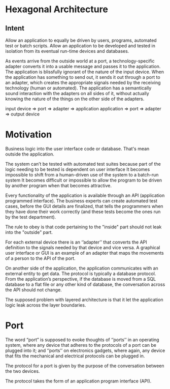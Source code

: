# Hexagonal Architecture

## Intent

Allow an application to equally be driven by users, programs, automated test or batch scripts.
Allow an application to be developed and tested in isolation from its eventual run-time devices and databases.

As events arrive from the outside world at a port, a technology-specific adapter converts it into a usable message and passes it to the application. The application is blissfully ignorant of the nature of the input device. When the application has something to send out, it sends it out through a port to an adapter, which creates the appropriate signals needed by the receiving technology (human or automated). The application has a semantically sound interaction with the adapters on all sides of it, without actually knowing the nature of the things on the other side of the adapters.

input device => port => adapter => application
application => port => adapter => output device

# Motivation

Business logic into the user interface code or database. That's mean outside the application.

The system can’t be tested with automated test suites because part of the logic needing to be tested is dependent on user interface
It becomes impossible to shift from a human-driven use of the system to a batch-run system
It becomes difficult or impossible to allow the program to be driven by another program when that becomes attractive.

Every functionality of the application is available through an API (application programmed interface). The business experts can create automated test cases, before the GUI details are finalized, that tells the programmers when they have done their work correctly (and these tests become the ones run by the test department).

The rule to obey is that code pertaining to the "inside" part should not leak into the "outside" part.

For each external device there is an ‘’adapter’’ that converts the API definition to the signals needed by that device and vice versa. A graphical user interface or GUI is an example of an adapter that maps the movements of a person to the API of the port. 

On another side of the application, the application communicates with an external entity to get data. The protocol is typically a database protocol. From the application’s perspective, if the database is moved from a SQL database to a flat file or any other kind of database, the conversation across the API should not change.

The supposed problem with layered architecture is that it let the application logic leak across the layer boundaries.

# Port

The word “port” is supposed to evoke thoughts of ‘’ports’’ in an operating system, where any device that adheres to the protocols of a port can be plugged into it; and ‘’ports’’ on electronics gadgets, where again, any device that fits the mechanical and electrical protocols can be plugged in. 

The protocol for a port is given by the purpose of the conversation between the two devices. 

The protocol takes the form of an application program interface (API).
